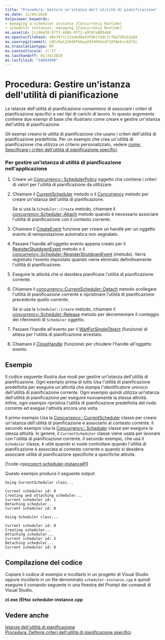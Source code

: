 ```yaml
---
title: "Procedura: Gestire un'istanza dell'utilità di pianificazione"
ms.date: 11/04/2016
helpviewer_keywords:
- managing a scheduler instance [Concurrency Runtime]
- scheduler instances, managing [Concurrency Runtime]
ms.assetid: 2cc804f0-5ff3-498b-97f1-a9f67a005448
ms.openlocfilehash: d8e79f7c132abd8e43f661f4dc7c7bb758cb2a6d
ms.sourcegitcommit: c85c8a1226d8fbbaa29f4691ed719f8e6cc6575c
ms.translationtype: MT
ms.contentlocale: it-IT
ms.lasthandoff: 01/24/2019
ms.locfileid: "54893990"
---
```

# <a name="how-to-manage-a-scheduler-instance"></a>Procedura: Gestire un'istanza dell'utilità di pianificazione

Le istanze dell'utilità di pianificazione consentono di associare i criteri di pianificazione specifici a vari tipi di carichi di lavoro. In questo argomento contiene due esempi di base che illustrano come creare e gestire un'istanza dell'utilità di pianificazione.

Gli esempi creano le utilità di pianificazione che usano i criteri dell'utilità di pianificazione predefinita. Per un esempio che crea un'utilità di pianificazione che utilizza un criterio personalizzato, vedere [come: Specificare i criteri dell'utilità di pianificazione specifici](../../parallel/concrt/how-to-specify-specific-scheduler-policies.md).

### <a name="to-manage-a-scheduler-instance-in-your-application"></a>Per gestire un'istanza di utilità di pianificazione nell'applicazione

1. Creare un [Concurrency:: SchedulerPolicy](../../parallel/concrt/reference/schedulerpolicy-class.md) oggetto che contiene i criteri di valori per l'utilità di pianificazione da utilizzare.

1. Chiamare il [CurrentScheduler](reference/currentscheduler-class.md#create) metodo o il [Concurrency](reference/scheduler-class.md#create) metodo per creare un'istanza dell'utilità di pianificazione.

   Se si usa la `Scheduler::Create` metodo, chiamare il [concurrency::Scheduler::Attach](reference/scheduler-class.md#attach) metodo quando è necessario associare l'utilità di pianificazione con il contesto corrente.

1. Chiamare il [CreateEvent](/windows/desktop/api/synchapi/nf-synchapi-createeventa) funzione per creare un handle per un oggetto evento di reimpostazione automatica non segnalato.

1. Passare l'handle all'oggetto evento appena creato per il [RegisterShutdownEvent](reference/currentscheduler-class.md#registershutdownevent) metodo o il [concurrency::Scheduler::RegisterShutdownEvent](reference/scheduler-class.md#registershutdownevent) (metodo). Verrà registrato l'evento impostato quando viene eliminato definitivamente l'utilità di pianificazione.

1. Eseguire le attività che si desidera pianificare l'utilità di pianificazione corrente.

1. Chiamare il [concurrency::CurrentScheduler::Detach](reference/currentscheduler-class.md#detach) metodo scollegare l'utilità di pianificazione corrente e ripristinare l'utilità di pianificazione precedente quello corrente.

   Se si usa la `Scheduler::Create` metodo, chiamare il [concurrency::Scheduler::Release](reference/scheduler-class.md#release) metodo per decrementare il conteggio dei riferimenti di `Scheduler` oggetto.

1. Passare l'handle all'evento per il [WaitForSingleObject](/windows/desktop/api/synchapi/nf-synchapi-waitforsingleobject) (funzione) di attesa per l'utilità di pianificazione arrestato.

1. Chiamare il [CloseHandle](/windows/desktop/api/handleapi/nf-handleapi-closehandle) (funzione) per chiudere l'handle all'oggetto evento.

## <a name="example"></a>Esempio

Il codice seguente illustra due modi per gestire un'istanza dell'utilità di pianificazione. Ogni esempio prima di tutto Usa l'utilità di pianificazione predefinita per eseguire un'attività che stampa l'identificatore univoco dell'utilità di pianificazione corrente. Ogni esempio quindi utilizza un'istanza dell'utilità di pianificazione per eseguire nuovamente la stessa attività. Infine, ogni esempio ripristina l'utilità di pianificazione predefinita del nodo corrente ed esegue l'attività ancora una volta.

Il primo esempio Usa la [Concurrency:: CurrentScheduler](../../parallel/concrt/reference/currentscheduler-class.md) classe per creare un'istanza dell'utilità di pianificazione e associarlo al contesto corrente. Il secondo esempio Usa la [Concurrency:: Scheduler](../../parallel/concrt/reference/scheduler-class.md) classe per eseguire la stessa attività. In genere, il `CurrentScheduler` classe viene usata per lavorare con l'utilità di pianificazione corrente. Il secondo esempio, che usa il `Scheduler` classe, è utile quando si vuole controllare quando l'utilità di pianificazione è associata al contesto corrente o quando si desidera associare utilità di pianificazione specifiche a specifiche attività.

[!code-cpp[concrt-scheduler-instance#1](../../parallel/concrt/codesnippet/cpp/how-to-manage-a-scheduler-instance_1.cpp)]

Questo esempio produce il seguente output:

```Output
Using CurrentScheduler class...

Current scheduler id: 0
Creating and attaching scheduler...
Current scheduler id: 1
Detaching scheduler...
Current scheduler id: 0

Using Scheduler class...

Current scheduler id: 0
Creating scheduler...
Attaching scheduler...
Current scheduler id: 2
Detaching scheduler...
Current scheduler id: 0
```

## <a name="compiling-the-code"></a>Compilazione del codice

Copiare il codice di esempio e incollarlo in un progetto di Visual Studio oppure incollarlo in un file denominato `scheduler-instance.cpp` e quindi eseguire il comando seguente in una finestra del Prompt dei comandi di Visual Studio.

**cl.exe /EHsc scheduler-instance.cpp**

## <a name="see-also"></a>Vedere anche

[Istanze dell'utilità di pianificazione](../../parallel/concrt/scheduler-instances.md)<br/>
[Procedura: Definire criteri dell'utilità di pianificazione specifici](../../parallel/concrt/how-to-specify-specific-scheduler-policies.md)

